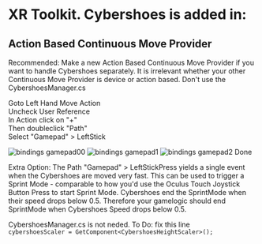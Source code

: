 # XR Toolkit. Cybershoes is added in:
## Action Based Continuous Move Provider
Recommended: Make a new Action Based Continuous Move Provider if you want to handle Cybershoes separately.
It is irrelevant whether your other Continuous Move Provider is device or action based.
Don't use the CybershoesManager.cs

Goto Left Hand Move Action  
Uncheck User Reference  
In Action click on "+"   
Then doubleclick "Path"  
Select  "Gamepad" > LeftStick  

![bindings gamepad00](https://user-images.githubusercontent.com/42228867/143268832-7e3691be-63b4-4e6c-abf8-4b473457c0b2.JPG)
![bindings gamepad1](https://user-images.githubusercontent.com/42228867/143266016-cf910a1e-8a90-4a97-95e0-1bbdf94b18bc.JPG)
![bindings gamepad2](https://user-images.githubusercontent.com/42228867/143266022-199e618b-b00b-42b4-a631-bb822c3659da.JPG)
Done

Extra Option: The Path "Gamepad" > LeftStickPress yields a single event when the Cybershoes are moved very fast. This can be used to trigger a Sprint Mode - comparable to how you'd use the Oculus Touch Joystick Button Press to start Sprint Mode. Cybershoes end the SprintMode when their speed drops below 0.5. Therefore your gamelogic should end SprintMode when Cybershoes Speed drops below 0.5.

CybershoesManager.cs is not neded. To Do: fix this line  
`cybershoesScaler = GetComponent<CybershoesHeightScaler>();`

